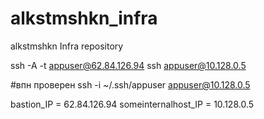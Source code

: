 # alkstmshkn_infra
alkstmshkn Infra repository

ssh -A -t appuser@62.84.126.94 ssh appuser@10.128.0.5

#впн проверен
ssh -i ~/.ssh/appuser appuser@10.128.0.5

bastion_IP = 62.84.126.94
someinternalhost_IP = 10.128.0.5
